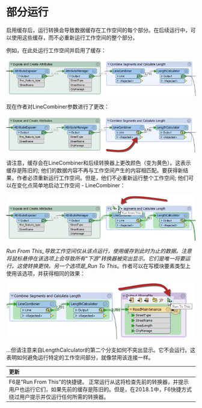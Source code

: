 # 部分运行

启用缓存后，运行转换会导致数据缓存在工作空间的每个部分。在后续运行中，可以使用这些缓存，而不必重新运行工作空间的整个部分。

例如，在此处运行工作空间并启用了缓存：

[![](../.gitbook/assets/img2.047.greencaching.png)](https://github.com/safesoftware/FMETraining/blob/Desktop-Advanced-2018/DesktopAdvanced2WorkspaceDesign/Images/Img2.047.GreenCaching.png)

现在作者对LineCombiner参数进行了更改：

[![](../.gitbook/assets/img2.048.yellowcaching.png)](https://github.com/safesoftware/FMETraining/blob/Desktop-Advanced-2018/DesktopAdvanced2WorkspaceDesign/Images/Img2.048.YellowCaching.png)

请注意，缓存会在LineCombiner和后续转换器上更改颜色（变为黄色）。这表示缓存是陈旧的; 他们的数据内容不再与工作空间产生的内容相匹配。要获得新结果，作者必须重新运行工作空间。但是，他们不必重新运行整个工作空间; 他们可以在变化点简单地启动工作空间 - LineCombiner：

[![](../.gitbook/assets/img2.049.runfromthis.png)](https://github.com/safesoftware/FMETraining/blob/Desktop-Advanced-2018/DesktopAdvanced2WorkspaceDesign/Images/Img2.049.RunFromThis.png)

_Run From This_导致工作空间仅从该点运行，使用缓存到此时为止的数据。注意将鼠标悬停在该选项上会导致所有“下游”转换器被突出显示。它们是唯一将要运行。这使转换更快。另一个选项是_Run To This_。作者可以在写模块要素类型上使用该选项，并获得相同的效果：

[![](../.gitbook/assets/img2.050.runtothis.png)](https://github.com/safesoftware/FMETraining/blob/Desktop-Advanced-2018/DesktopAdvanced2WorkspaceDesign/Images/Img2.050.RunToThis.png)

...但请注意来自LengthCalculator的第二个分支如何不突出显示。它不会运行。这表明如何避免运行特定的工作空间部分，就像禁用该连接一样。

| 更新 |
| :--- |
|  F6是“Run From This”的快捷键。 正常运行从这将检查先前的转换器，并提示用户也运行它们，如果先前的缓存是陈旧的。但是，在2018.1中，F6快捷方式绕过用户提示并仅运行任何所需的转换器。 |

